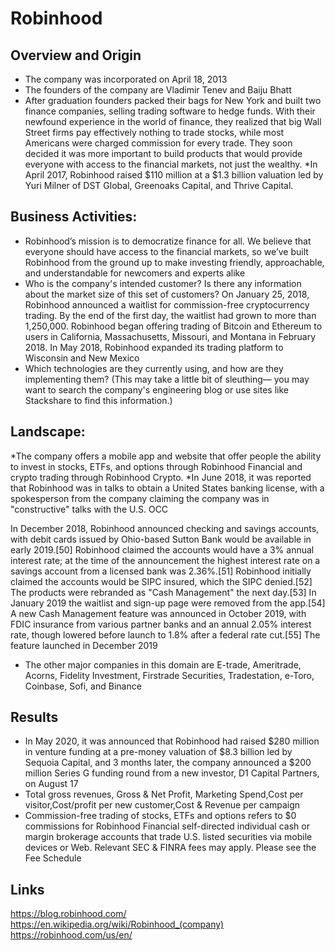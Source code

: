 # 
# Robinhood
## Overview and Origin
* The company was incorporated on April 18, 2013 
* The founders of the company  are 	Vladimir Tenev and Baiju Bhatt
* After graduation founders packed their bags for New York and built two finance companies, selling trading software to hedge funds. With their newfound experience in the world of finance, they realized that big Wall Street firms pay effectively nothing to trade stocks, while most Americans were charged commission for every trade. They soon decided it was more important to build products that would provide everyone with access to the financial markets, not just the wealthy.
*In April 2017, Robinhood raised $110 million at a $1.3 billion valuation led by Yuri Milner of DST Global, Greenoaks Capital, and Thrive Capital.
## Business Activities:
* Robinhood’s mission is to democratize finance for all. We believe that everyone should have access to the financial markets, so we’ve built Robinhood from the ground up to make investing friendly, approachable, and understandable for newcomers and experts alike
* Who is the company's intended customer?  Is there any information about the market size of this set of customers?
On January 25, 2018, Robinhood announced a waitlist for commission-free cryptocurrency trading. By the end of the first day, the waitlist had grown to more than 1,250,000. Robinhood began offering trading of Bitcoin and Ethereum to users in California, Massachusetts, Missouri, and Montana in February 2018. In May 2018, Robinhood expanded its trading platform to Wisconsin and New Mexico
* Which technologies are they currently using, and how are they implementing them? (This may take a little bit of sleuthing–– you may want to search the company's engineering blog or use sites like Stackshare to find this information.)
## Landscape:
*The company offers a mobile app and website that offer people the ability to invest in stocks, ETFs, and options through Robinhood Financial and crypto trading through Robinhood Crypto.
*In June 2018, it was reported that Robinhood was in talks to obtain a United States banking license, with a spokesperson from the company claiming the company was in "constructive" talks with the U.S. OCC

In December 2018, Robinhood announced checking and savings accounts, with debit cards issued by Ohio-based Sutton Bank would be available in early 2019.[50] Robinhood claimed the accounts would have a 3% annual interest rate; at the time of the announcement the highest interest rate on a savings account from a licensed bank was 2.36%.[51] Robinhood initially claimed the accounts would be SIPC insured, which the SIPC denied.[52] The products were rebranded as "Cash Management" the next day.[53] In January 2019 the waitlist and sign-up page were removed from the app.[54] A new Cash Management feature was announced in October 2019, with FDIC insurance from various partner banks and an annual 2.05% interest rate, though lowered before launch to 1.8% after a federal rate cut.[55] The feature launched in December 2019
* The other major companies in this domain are E-trade, Ameritrade, Acorns, Fidelity Investment, Firstrade Securities, Tradestation, e-Toro, Coinbase, Sofi, and Binance
## Results
* In May 2020, it was announced that Robinhood had raised $280 million in venture funding at a pre-money valuation of $8.3 billion led by Sequoia Capital, and 3 months later, the company announced a $200 million Series G funding round from a new investor, D1 Capital Partners, on August 17
* Total gross revenues, Gross & Net Profit, Marketing Spend,Cost per visitor,Cost/profit per new customer,Cost & Revenue per campaign    
* Commission-free trading of stocks, ETFs and options refers to $0 commissions for Robinhood Financial self-directed individual cash or margin brokerage accounts that trade U.S. listed securities via mobile devices or Web. Relevant SEC & FINRA fees may apply. Please see the Fee Schedule
## Links
https://blog.robinhood.com/
https://en.wikipedia.org/wiki/Robinhood_(company)
https://robinhood.com/us/en/
